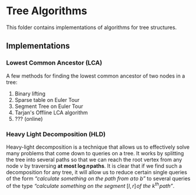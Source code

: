 # Tree Algorithms

This folder contains implementations of algorithms for tree structures.

## Implementations

### Lowest Common Ancestor (LCA)

A few methods for finding the lowest common ancestor of two nodes in a tree:

1. Binary lifting
2. Sparse table on Euler Tour
3. Segment Tree on Euler Tour
4. Tarjan's Offline LCA algorithm
5. ??? (online)

### Heavy Light Decomposition (HLD)

Heavy-light decomposition is a technique that allows us to effectively solve many problems that come down to queries on a tree. It works by splitting the tree into several paths so that we can reach the root vertex from any node v by traversing **at most $\log{}n$ paths**. It is clear that if we find such a decomposition for any tree, it will allow us to reduce certain single queries of the form _“calculate something on the path from $a$ to $b$”_ to several queries of the type _“calculate something on the segment_ $[l, r]$ _of the_ $k^{th}$ _path”_.
